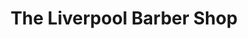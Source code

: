 ---
title: "The Liverpool Barber Shop"
url: /liverpool/the-liverpool-barber-shop/
shop: hairdresser
---